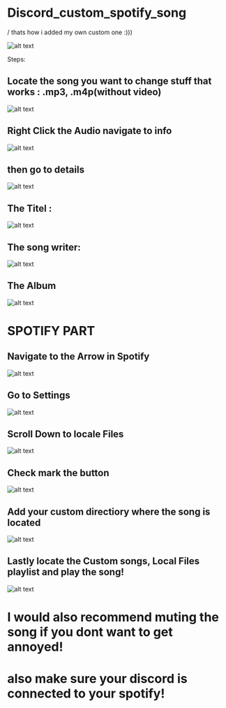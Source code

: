 # Discord_custom_spotify_song
\/ thats how i added my own custom one :)))

![alt text](https://github.com/L30ZMine/Discord_custom_spotify_song/blob/blop/Screenshot_112.png?raw=true)


Steps:
## Locate the song you want to change stuff that works : .mp3, .m4p(without video)

![alt text](https://github.com/L30ZMine/Discord_custom_spotify_song/blob/blop/Screenshot_113.png?raw=true)

## Right Click the Audio navigate to info

![alt text](https://github.com/L30ZMine/Discord_custom_spotify_song/blob/blop/Screenshot_114.png?raw=true)

## then go to details

![alt text](https://github.com/L30ZMine/Discord_custom_spotify_song/blob/blop/Screenshot_115.png?raw=true)

## The Titel : 

![alt text](https://github.com/L30ZMine/Discord_custom_spotify_song/blob/blop/Screenshot_116.png?raw=true)

## The song writer:

![alt text](https://github.com/L30ZMine/Discord_custom_spotify_song/blob/blop/Screenshot_117.png?raw=true)

## The Album

![alt text](https://github.com/L30ZMine/Discord_custom_spotify_song/blob/blop/Screenshot_118.png?raw=true)

# SPOTIFY PART

## Navigate to the Arrow in Spotify

![alt text](https://github.com/L30ZMine/Discord_custom_spotify_song/blob/blop/Screenshot_119.png?raw=true)

## Go to Settings

![alt text](https://github.com/L30ZMine/Discord_custom_spotify_song/blob/blop/Screenshot_120.png?raw=true)

## Scroll Down to locale Files

![alt text](https://github.com/L30ZMine/Discord_custom_spotify_song/blob/blop/Screenshot_121.png?raw=true)

## Check mark the button

![alt text](https://github.com/L30ZMine/Discord_custom_spotify_song/blob/blop/Screenshot_122.png?raw=true)

## Add your custom directiory where the song is located

![alt text](https://github.com/L30ZMine/Discord_custom_spotify_song/blob/blop/Screenshot_123.png?raw=true)

## Lastly locate the Custom songs, Local Files playlist and play the song!

![alt text](https://github.com/L30ZMine/Discord_custom_spotify_song/blob/blop/Screenshot_124.png?raw=true)

# I would also recommend muting the song if you dont want to get annoyed!
# also make sure your discord is connected to your spotify!






